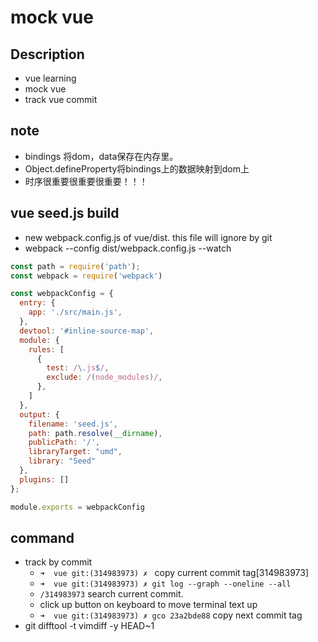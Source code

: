 # mock vue

## Description

- vue learning
- mock vue
- track vue commit

## note

- bindings 将dom，data保存在内存里。
- Object.defineProperty将bindings上的数据映射到dom上
- 时序很重要很重要很重要！！！

## vue seed.js build

- new webpack.config.js of vue/dist. this file will ignore by git
- webpack --config dist/webpack.config.js --watch
```javascript
const path = require('path');
const webpack = require('webpack')

const webpackConfig = {
  entry: {
    app: './src/main.js',
  },
  devtool: '#inline-source-map',
  module: {
    rules: [
      {
        test: /\.js$/,
        exclude: /(node_modules)/,
      },
    ]
  },
  output: {
    filename: 'seed.js',
    path: path.resolve(__dirname),
    publicPath: '/',
    libraryTarget: "umd",
    library: "Seed"
  },
  plugins: []
};

module.exports = webpackConfig
```


## command

- track by commit
  * `➜  vue git:(314983973) ✗ ` copy current commit tag[314983973]
  * `➜  vue git:(314983973) ✗ git log --graph --oneline --all`
  * `/314983973` search current commit.
  * click up button on keyboard to move terminal text up
  * `➜  vue git:(314983973) ✗ gco 23a2bde88` copy next commit tag
- git difftool -t vimdiff -y HEAD~1